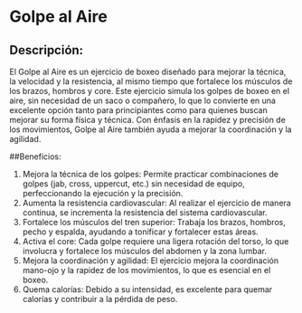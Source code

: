 # Golpe al Aire 

## Descripción:
El Golpe al Aire es un ejercicio de boxeo diseñado para mejorar la técnica, la velocidad y la resistencia, al mismo tiempo que fortalece los músculos de los brazos, hombros y core. Este ejercicio simula los golpes de boxeo en el aire, sin necesidad de un saco o compañero, lo que lo convierte en una excelente opción tanto para principiantes como para quienes buscan mejorar su forma física y técnica. Con énfasis en la rapidez y precisión de los movimientos, Golpe al Aire también ayuda a mejorar la coordinación y la agilidad.

##Beneficios:

1. Mejora la técnica de los golpes: Permite practicar combinaciones de golpes (jab, cross, uppercut, etc.) sin necesidad de equipo, perfeccionando la ejecución y la precisión.
2. Aumenta la resistencia cardiovascular: Al realizar el ejercicio de manera continua, se incrementa la resistencia del sistema cardiovascular.
3. Fortalece los músculos del tren superior: Trabaja los brazos, hombros, pecho y espalda, ayudando a tonificar y fortalecer estas áreas.
4. Activa el core: Cada golpe requiere una ligera rotación del torso, lo que involucra y fortalece los músculos del abdomen y la zona lumbar.
5. Mejora la coordinación y agilidad: El ejercicio mejora la coordinación mano-ojo y la rapidez de los movimientos, lo que es esencial en el boxeo.
6. Quema calorías: Debido a su intensidad, es excelente para quemar calorías y contribuir a la pérdida de peso.
